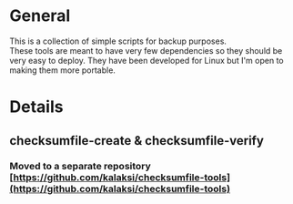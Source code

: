 # General
This is a collection of simple scripts for backup purposes.  
These tools are meant to have very few dependencies so they should be very easy to deploy. They have been developed for Linux but I'm open to making them more portable.


# Details
## checksumfile-create & checksumfile-verify

### Moved to a separate repository [https://github.com/kalaksi/checksumfile-tools](https://github.com/kalaksi/checksumfile-tools)
